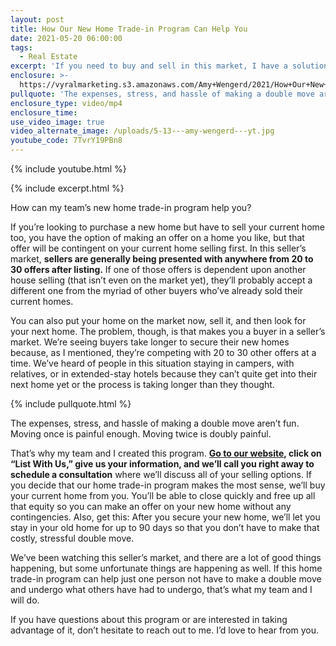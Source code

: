 ```yaml
---
layout: post
title: How Our New Home Trade-in Program Can Help You
date: 2021-05-20 06:00:00
tags:
  - Real Estate
excerpt: 'If you need to buy and sell in this market, I have a solution for you.'
enclosure: >-
  https://vyralmarketing.s3.amazonaws.com/Amy+Wengerd/2021/How+Our+New+Home+Trade-in+Program+Can+Help+You.mp4
pullquote: 'The expenses, stress, and hassle of making a double move aren’t fun.'
enclosure_type: video/mp4
enclosure_time:
use_video_image: true
video_alternate_image: /uploads/5-13---amy-wengerd---yt.jpg
youtube_code: 7TvrY19PBn8
---
```

{% include youtube.html %}

{% include excerpt.html %}

How can my team’s new home trade-in program help you?

If you’re looking to purchase a new home but have to sell your current home too, you have the option of making an offer on a home you like, but that offer will be contingent on your current home selling first. In this seller’s market, **sellers are generally being presented with anywhere from 20 to 30 offers after listing.** If one of those offers is dependent upon another house selling (that isn’t even on the market yet), they’ll probably accept a different one from the myriad of other buyers who’ve already sold their current homes.&nbsp;

You can also put your home on the market now, sell it, and then look for your next home. The problem, though, is that makes you a buyer in a seller’s market. We’re seeing buyers take longer to secure their new homes because, as I mentioned, they’re competing with 20 to 30 other offers at a time. We’ve heard of people in this situation staying in campers, with relatives, or in extended-stay hotels because they can’t quite get into their next home yet or the process is taking longer than they thought.

{% include pullquote.html %}

The expenses, stress, and hassle of making a double move aren’t fun. Moving once is painful enough. Moving twice is doubly painful.

That’s why my team and I created this program. [**Go to our website**](https://www.amysguarantee.com/)**, click on “List With Us,” give us your information, and we’ll call you right away to schedule a consultation** where we’ll discuss all of your selling options. If you decide that our home trade-in program makes the most sense, we’ll buy your current home from you. You’ll be able to close quickly and free up all that equity so you can make an offer on your new home without any contingencies. Also, get this: After you secure your new home, we’ll let you stay in your old home for up to 90 days so that you don’t have to make that costly, stressful double move.&nbsp;

We’ve been watching this seller’s market, and there are a lot of good things happening, but some unfortunate things are happening as well. If this home trade-in program can help just one person not have to make a double move and undergo what others have had to undergo, that’s what my team and I will do.&nbsp;

If you have questions about this program or are interested in taking advantage of it, don’t hesitate to reach out to me. I’d love to hear from you.
